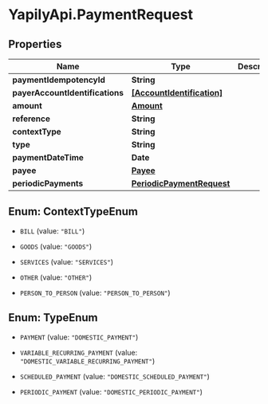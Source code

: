# YapilyApi.PaymentRequest

## Properties

Name | Type | Description | Notes
------------ | ------------- | ------------- | -------------
**paymentIdempotencyId** | **String** |  | 
**payerAccountIdentifications** | [**[AccountIdentification]**](AccountIdentification.md) |  | [optional] 
**amount** | [**Amount**](Amount.md) |  | [optional] 
**reference** | **String** |  | [optional] 
**contextType** | **String** |  | [optional] 
**type** | **String** |  | [optional] 
**paymentDateTime** | **Date** |  | [optional] 
**payee** | [**Payee**](Payee.md) |  | 
**periodicPayments** | [**PeriodicPaymentRequest**](PeriodicPaymentRequest.md) |  | [optional] 



## Enum: ContextTypeEnum


* `BILL` (value: `"BILL"`)

* `GOODS` (value: `"GOODS"`)

* `SERVICES` (value: `"SERVICES"`)

* `OTHER` (value: `"OTHER"`)

* `PERSON_TO_PERSON` (value: `"PERSON_TO_PERSON"`)





## Enum: TypeEnum


* `PAYMENT` (value: `"DOMESTIC_PAYMENT"`)

* `VARIABLE_RECURRING_PAYMENT` (value: `"DOMESTIC_VARIABLE_RECURRING_PAYMENT"`)

* `SCHEDULED_PAYMENT` (value: `"DOMESTIC_SCHEDULED_PAYMENT"`)

* `PERIODIC_PAYMENT` (value: `"DOMESTIC_PERIODIC_PAYMENT"`)




